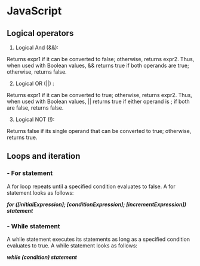 # JavaScript
## Logical operators

1. Logical And (&&):

Returns expr1 if it can be converted to false; otherwise, returns expr2. Thus, when used with Boolean values, && returns true if both operands are true; otherwise, returns false.

2. Logical OR (||) :

Returns expr1 if it can be converted to true; otherwise, returns expr2. Thus, when used with Boolean values, || returns true if either operand is 
; if both are false, returns false.

3. Logical NOT (!):

Returns false if its single operand that can be converted to true; otherwise, returns true.


## Loops and iteration
### - For statement
A for loop repeats until a specified condition evaluates to false.
A for statement looks as follows:

_**for ([initialExpression]; [conditionExpression]; [incrementExpression]) statement**_ 

### - While statement
A while statement executes its statements as long as a specified condition evaluates to true. A while statement looks as follows:

_**while (condition)
  statement**_ 


